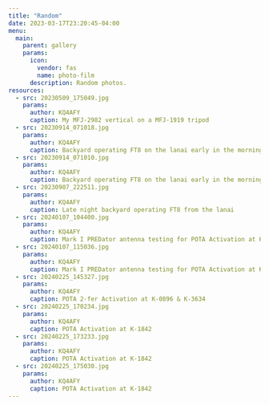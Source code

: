 ```yaml
---
title: "Random"
date: 2023-03-17T23:20:45-04:00
menu:
  main:
    parent: gallery
    params:
      icon:
        vendor: fas
        name: photo-film
      description: Random photos.
resources:
  - src: 20230509_175049.jpg
    params:
      author: KQ4AFY
      caption: My MFJ-2982 vertical on a MFJ-1919 tripod
  - src: 20230914_071018.jpg
    params:
      author: KQ4AFY
      caption: Backyard operating FT8 on the lanai early in the morning
  - src: 20230914_071010.jpg
    params: 
      author: KQ4AFY
      caption: Backyard operating FT8 on the lanai early in the morning
  - src: 20230907_222511.jpg
    params:
      author: KQ4AFY
      caption: Late night backyard operating FT8 from the lanai
  - src: 20240107_104400.jpg
    params:
      author: KQ4AFY
      caption: Mark I PREDator antenna testing for POTA Activation at K-1893
  - src: 20240107_115036.jpg
    params:
      author: KQ4AFY
      caption: Mark I PREDator antenna testing for POTA Activation at K-1893
  - src: 20240225_145327.jpg
    params:
      author: KQ4AFY
      caption: POTA 2-fer Activation at K-0896 & K-3634
  - src: 20240225_170234.jpg
    params:
      author: KQ4AFY
      caption: POTA Activation at K-1842
  - src: 20240225_173233.jpg
    params:
      author: KQ4AFY
      caption: POTA Activation at K-1842
  - src: 20240225_175030.jpg
    params:
      author: KQ4AFY
      caption: POTA Activation at K-1842
---
```


[K-1893]: https://pota.app/#/park/K-1893 "Lake Louisa State Park"